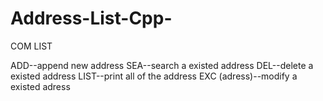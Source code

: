 # Address-List-Cpp-


COM LIST

ADD--append new address
SEA--search a existed address
DEL--delete a existed address
LIST--print all of the address
EXC (adress)--modify a existed adress
